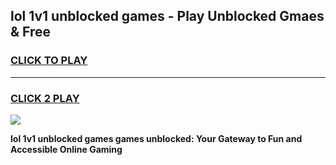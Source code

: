 
## lol 1v1 unblocked games - Play Unblocked Gmaes & Free
<h3>
<a href="https://premium.freeplayer.one?title=lol_1v1_unblocked_games&ref=20F">CLICK TO PLAY</a></h3>
<hr>

<h3>
<a href="https://premium.freeplayer.one?title=lol_1v1_unblocked_games&ref=20F">CLICK 2 PLAY</a>
  
</h3>

<a href="https://premium.freeplayer.one?title=lol_1v1_unblocked_games&ref=20F/"><img src="https://clearcache.store/games.png"></a>


**lol 1v1 unblocked games games unblocked: Your Gateway to Fun and Accessible Online Gaming**
